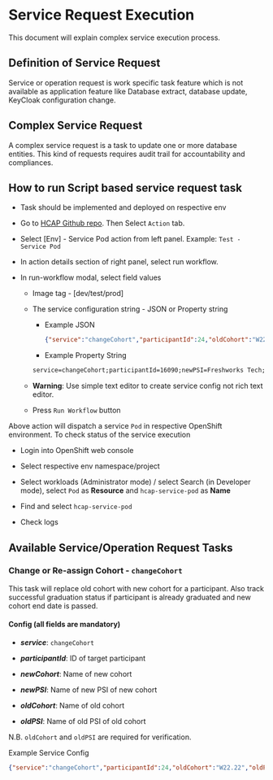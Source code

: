 # Service Request Execution

This document will explain complex service execution process.

## Definition of Service Request

Service or operation request is work specific task feature which is not available as application feature like Database extract, database update, KeyCloak configuration change.

## Complex Service Request

A complex service request is a task to update one or more database entities. This kind of requests requires audit trail for accountability and compliances.

## How to run Script based service request task

- Task should be implemented and deployed on respective env

- Go to [HCAP Github repo](https://github.com/bcgov/hcap). Then Select `Action` tab.

- Select [Env] - Service Pod action from left panel. Example: `Test - Service Pod`

- In action details section of right panel, select run workflow.

- In run-workflow modal, select field values
  
  - Image tag - [dev/test/prod]
  
  - The service configuration string - JSON or Property string

    - Example JSON

      ```json
      {"service":"changeCohort","participantId":24,"oldCohort":"W22.22","oldPSI":"Tech Fresh","newCohort":"S2211","newPSI":"Tech Fresh"}
      ```

    - Example Property String

    ```txt
    service=changeCohort;participantId=16090;newPSI=Freshworks Tech;newCohort=M4.2022;oldCohort=M12.2021;oldPSI=Freshworks Tech;
    ```

  - **Warning**: Use simple text editor to create service config not rich text editor.
  
  - Press `Run Workflow` button

Above action will dispatch a service `Pod` in respective OpenShift environment. To check status of the service execution

- Login into OpenShift web console

- Select respective env namespace/project

- Select workloads (Administrator mode) / select Search (in Developer mode), select  `Pod` as **Resource** and `hcap-service-pod` as **Name**

- Find and select `hcap-service-pod`

- Check logs

## Available Service/Operation Request Tasks

### Change or Re-assign Cohort - `changeCohort`

This task will replace old cohort with new cohort for a participant. Also track successful graduation status if participant is already graduated and new cohort end date is passed.

#### Config (all fields are mandatory)

- **_service_**: `changeCohort`

- **_participantId_**: ID of target participant

- **_newCohort_**: Name of new cohort

- **_newPSI_**: Name of new PSI of new cohort

- **_oldCohort_**: Name of old cohort

- **_oldPSI_**: Name of old PSI of old cohort

N.B. `oldCohort` and `oldPSI` are required for verification.

Example Service Config

```json
{"service":"changeCohort","participantId":24,"oldCohort":"W22.22","oldPSI":"Tech Fresh","newCohort":"S2211","newPSI":"Tech Fresh"}
```
